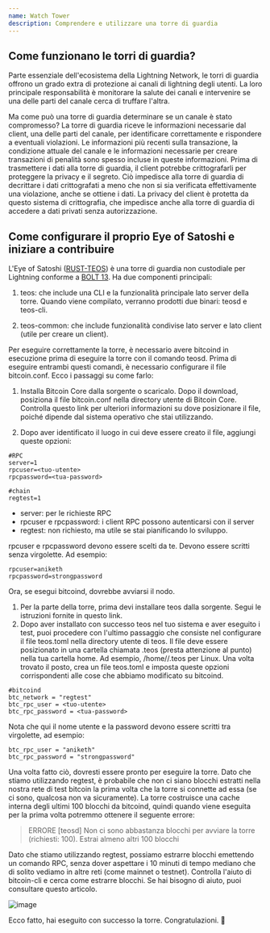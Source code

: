 ```yaml
---
name: Watch Tower
description: Comprendere e utilizzare una torre di guardia
---
```


## Come funzionano le torri di guardia?

Parte essenziale dell'ecosistema della Lightning Network, le torri di guardia offrono un grado extra di protezione ai canali di lightning degli utenti. La loro principale responsabilità è monitorare la salute dei canali e intervenire se una delle parti del canale cerca di truffare l'altra.

Ma come può una torre di guardia determinare se un canale è stato compromesso? La torre di guardia riceve le informazioni necessarie dal client, una delle parti del canale, per identificare correttamente e rispondere a eventuali violazioni. Le informazioni più recenti sulla transazione, la condizione attuale del canale e le informazioni necessarie per creare transazioni di penalità sono spesso incluse in queste informazioni. Prima di trasmettere i dati alla torre di guardia, il client potrebbe crittografarli per proteggere la privacy e il segreto. Ciò impedisce alla torre di guardia di decrittare i dati crittografati a meno che non si sia verificata effettivamente una violazione, anche se ottiene i dati. La privacy del client è protetta da questo sistema di crittografia, che impedisce anche alla torre di guardia di accedere a dati privati senza autorizzazione.

## Come configurare il proprio Eye of Satoshi e iniziare a contribuire

L'Eye of Satoshi ([RUST-TEOS](https://github.com/talaia-labs/rust-teos?ref=blog.summerofbitcoin.org)) è una torre di guardia non custodiale per Lightning conforme a [BOLT 13](https://github.com/sr-gi/bolt13/blob/master/13-watchtowers.md?ref=blog.summerofbitcoin.org). Ha due componenti principali:

1. teos: che include una CLI e la funzionalità principale lato server della torre. Quando viene compilato, verranno prodotti due binari: teosd e teos-cli.

2. teos-common: che include funzionalità condivise lato server e lato client (utile per creare un client).

Per eseguire correttamente la torre, è necessario avere bitcoind in esecuzione prima di eseguire la torre con il comando teosd. Prima di eseguire entrambi questi comandi, è necessario configurare il file bitcoin.conf. Ecco i passaggi su come farlo:

1. Installa Bitcoin Core dalla sorgente o scaricalo. Dopo il download, posiziona il file bitcoin.conf nella directory utente di Bitcoin Core. Controlla questo link per ulteriori informazioni su dove posizionare il file, poiché dipende dal sistema operativo che stai utilizzando.

2. Dopo aver identificato il luogo in cui deve essere creato il file, aggiungi queste opzioni:

```
#RPC
server=1
rpcuser=<tuo-utente>
rpcpassword=<tua-password>

#chain
regtest=1
```

- server: per le richieste RPC
- rpcuser e rpcpassword: i client RPC possono autenticarsi con il server
- regtest: non richiesto, ma utile se stai pianificando lo sviluppo.

rpcuser e rpcpassword devono essere scelti da te. Devono essere scritti senza virgolette. Ad esempio:

```
rpcuser=aniketh
rpcpassword=strongpassword
```

Ora, se esegui bitcoind, dovrebbe avviarsi il nodo.

1. Per la parte della torre, prima devi installare teos dalla sorgente. Segui le istruzioni fornite in questo link.
2. Dopo aver installato con successo teos nel tuo sistema e aver eseguito i test, puoi procedere con l'ultimo passaggio che consiste nel configurare il file teos.toml nella directory utente di teos. Il file deve essere posizionato in una cartella chiamata .teos (presta attenzione al punto) nella tua cartella home. Ad esempio, /home/<tuo-nome-utente>/.teos per Linux. Una volta trovato il posto, crea un file teos.toml e imposta queste opzioni corrispondenti alle cose che abbiamo modificato su bitcoind.

```
#bitcoind
btc_network = "regtest"
btc_rpc_user = <tuo-utente>
btc_rpc_password = <tua-password>
```

Nota che qui il nome utente e la password devono essere scritti tra virgolette, ad esempio:

```
btc_rpc_user = "aniketh"
btc_rpc_password = "strongpassword"
```

Una volta fatto ciò, dovresti essere pronto per eseguire la torre. Dato che stiamo utilizzando regtest, è probabile che non ci siano blocchi estratti nella nostra rete di test bitcoin la prima volta che la torre si connette ad essa (se ci sono, qualcosa non va sicuramente). La torre costruisce una cache interna degli ultimi 100 blocchi da bitcoind, quindi quando viene eseguita per la prima volta potremmo ottenere il seguente errore:

> ERRORE [teosd] Non ci sono abbastanza blocchi per avviare la torre (richiesti: 100). Estrai almeno altri 100 blocchi

Dato che stiamo utilizzando regtest, possiamo estrarre blocchi emettendo un comando RPC, senza dover aspettare i 10 minuti di tempo mediano che di solito vediamo in altre reti (come mainnet o testnet). Controlla l'aiuto di bitcoin-cli e cerca come estrarre blocchi. Se hai bisogno di aiuto, puoi consultare questo articolo.

![image](assets/2.png)

Ecco fatto, hai eseguito con successo la torre. Congratulazioni. 🎉
